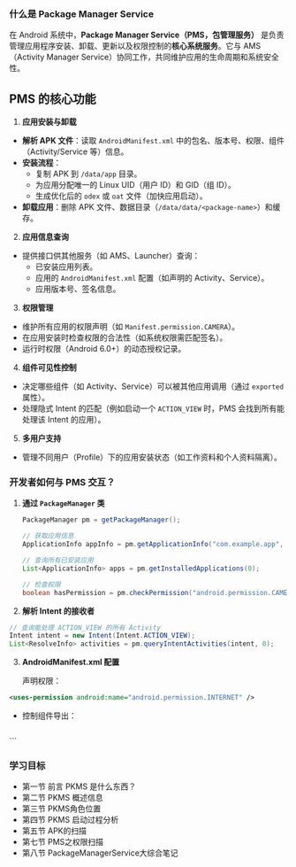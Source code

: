 ### 什么是 Package Manager Service

在 Android 系统中，**Package Manager Service（PMS，包管理服务）** 是负责管理应用程序安装、卸载、更新以及权限控制的**核心系统服务**。它与 AMS（Activity Manager Service）协同工作，共同维护应用的生命周期和系统安全性。





## **PMS 的核心功能**

1. **应用安装与卸载**

- **解析 APK 文件**：读取 `AndroidManifest.xml` 中的包名、版本号、权限、组件（Activity/Service 等）信息。
- **安装流程**：
  - 复制 APK 到 `/data/app` 目录。
  - 为应用分配唯一的 Linux UID（用户 ID）和 GID（组 ID）。
  - 生成优化后的 `odex` 或 `oat` 文件（加快应用启动）。
- **卸载应用**：删除 APK 文件、数据目录（`/data/data/<package-name>`）和缓存。

2. **应用信息查询**

- 提供接口供其他服务（如 AMS、Launcher）查询：
  - 已安装应用列表。
  - 应用的 `AndroidManifest.xml` 配置（如声明的 Activity、Service）。
  - 应用版本号、签名信息。

3. **权限管理**

- 维护所有应用的权限声明（如 `Manifest.permission.CAMERA`）。
- 在应用安装时检查权限的合法性（如系统权限需匹配签名）。
- 运行时权限（Android 6.0+）的动态授权记录。

4. **组件可见性控制**

- 决定哪些组件（如 Activity、Service）可以被其他应用调用（通过 `exported` 属性）。
- 处理隐式 Intent 的匹配（例如启动一个 `ACTION_VIEW` 时，PMS 会找到所有能处理该 Intent 的应用）。

5. **多用户支持**

- 管理不同用户（Profile）下的应用安装状态（如工作资料和个人资料隔离）。



### 开发者如何与 PMS 交互？

1. **通过 `PackageManager` 类**

   ```java
   PackageManager pm = getPackageManager();
   
   // 获取应用信息
   ApplicationInfo appInfo = pm.getApplicationInfo("com.example.app", 0);
   
   // 查询所有已安装应用
   List<ApplicationInfo> apps = pm.getInstalledApplications(0);
   
   // 检查权限
   boolean hasPermission = pm.checkPermission("android.permission.CAMERA", "com.example.app");
   ```

2. **解析 Intent 的接收者**

```java
// 查询能处理 ACTION_VIEW 的所有 Activity
Intent intent = new Intent(Intent.ACTION_VIEW);
List<ResolveInfo> activities = pm.queryIntentActivities(intent, 0);
```

3. **AndroidManifest.xml 配置**

   声明权限：

```xml
<uses-permission android:name="android.permission.INTERNET" />
```

- 控制组件导出：

  ```xml
<activity android:name=".MainActivity" android:exported="true" />
  ```







### 学习目标

- 第一节 前言 PKMS 是什么东西？
- 第二节 PKMS 概述信息
- 第三节 PKMS角色位置
- 第四节 PKMS 启动过程分析
- 第五节 APK的扫描
- 第七节 PMS之权限扫描
- 第八节 PackageManagerService大综合笔记